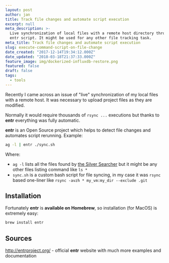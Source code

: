 ```yaml
---
layout: post
author: jan
title: Track file changes and automate script execution
excerpt: null
meta_description: >-
  Live synchronization of local files with a remote host directory through the
  entr script. It might be used for any other file tracking task.
meta_title: Track file changes and automate script execution
slug: execute-command-script-on-file-change
date_created: "2017-12-14T19:34:12.000Z"
date_updated: "2018-03-18T21:37:33.000Z"
feature_image: img/dockerized-influxdb-restore.png
featured: false
draft: false
tags:
  - tools
---
```


Recently I came across an issue of "live" synchronization of my local files with a remote host. It was necessary to upload project files as they are modified.

Normally it would require thousands of `rsync ...` executions but thanks to **entr** everything was fully automatic.

**entr** is an Open Source project which helps to detect file changes and automates script rerunning. Example:

```bash
ag -l | entr ./sync.sh
```

Where:

- `ag -l` lists all the files found by [the Silver Searcher](https://github.com/ggreer/the_silver_searcher) but it might be any other files listing command like `ls *`
- `sync.sh` is a custom bash script for file syncing, in my case it was `rsync` based one-liner like `rsync -avzh * my_vm:my_dir --exclude .git`

## Installation

Fortunately **entr** is **available on Homebrew**, so installation (for MacOS) is extremely easy:

```bash
brew install entr
```

## Sources

http://entrproject.org/ - official **entr** website with much more examples and documentation

